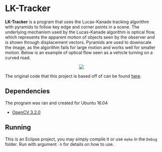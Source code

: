 # LK-Tracker
**LK-Tracker** is a program that uses the Lucas-Kanade tracking algorithm with pyramids to follow key edge and corner points in a scene. The underlying mechanism used by the Lucas-Kanade algorithm is optical flow, which represents the apparent motion of objects seen by the observer and is shown through displacement vectors. Pyramids are used to downscale the image, as the algorithm fails for large motion and works well for smaller motion. Below is an example of optical flow seen as a vehicle turning on a curved road. 

<p align="center"> 
<img src="https://github.com/k22jung/kl_tracker/blob/master/examples/image1.jpg">
</p>

The original code that this project is based off of can be found [here]( https://github.com/opencv/opencv_extra/blob/master/learning_opencv_v2/ch10_ex10_1.cpp). 

## Dependencies

The program was ran and created for Ubuntu 16.04
- [OpenCV 3.2.0](http://opencv.org/releases.html)

## Running

This is an Eclipse project, you may simply compile it or use `make` in the `Debug` folder. Run with argument `-h` for details on how to use.




